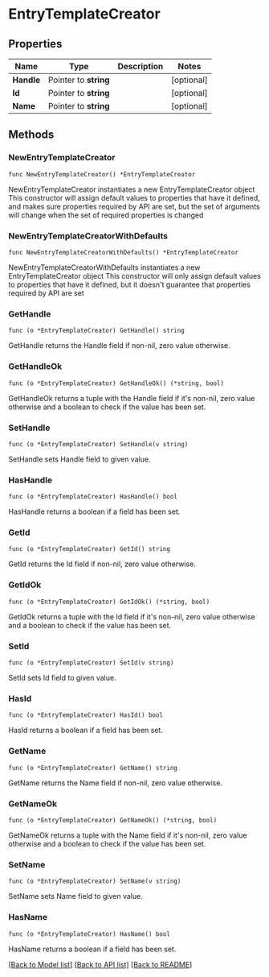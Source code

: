 # EntryTemplateCreator

## Properties

Name | Type | Description | Notes
------------ | ------------- | ------------- | -------------
**Handle** | Pointer to **string** |  | [optional] 
**Id** | Pointer to **string** |  | [optional] 
**Name** | Pointer to **string** |  | [optional] 

## Methods

### NewEntryTemplateCreator

`func NewEntryTemplateCreator() *EntryTemplateCreator`

NewEntryTemplateCreator instantiates a new EntryTemplateCreator object
This constructor will assign default values to properties that have it defined,
and makes sure properties required by API are set, but the set of arguments
will change when the set of required properties is changed

### NewEntryTemplateCreatorWithDefaults

`func NewEntryTemplateCreatorWithDefaults() *EntryTemplateCreator`

NewEntryTemplateCreatorWithDefaults instantiates a new EntryTemplateCreator object
This constructor will only assign default values to properties that have it defined,
but it doesn't guarantee that properties required by API are set

### GetHandle

`func (o *EntryTemplateCreator) GetHandle() string`

GetHandle returns the Handle field if non-nil, zero value otherwise.

### GetHandleOk

`func (o *EntryTemplateCreator) GetHandleOk() (*string, bool)`

GetHandleOk returns a tuple with the Handle field if it's non-nil, zero value otherwise
and a boolean to check if the value has been set.

### SetHandle

`func (o *EntryTemplateCreator) SetHandle(v string)`

SetHandle sets Handle field to given value.

### HasHandle

`func (o *EntryTemplateCreator) HasHandle() bool`

HasHandle returns a boolean if a field has been set.

### GetId

`func (o *EntryTemplateCreator) GetId() string`

GetId returns the Id field if non-nil, zero value otherwise.

### GetIdOk

`func (o *EntryTemplateCreator) GetIdOk() (*string, bool)`

GetIdOk returns a tuple with the Id field if it's non-nil, zero value otherwise
and a boolean to check if the value has been set.

### SetId

`func (o *EntryTemplateCreator) SetId(v string)`

SetId sets Id field to given value.

### HasId

`func (o *EntryTemplateCreator) HasId() bool`

HasId returns a boolean if a field has been set.

### GetName

`func (o *EntryTemplateCreator) GetName() string`

GetName returns the Name field if non-nil, zero value otherwise.

### GetNameOk

`func (o *EntryTemplateCreator) GetNameOk() (*string, bool)`

GetNameOk returns a tuple with the Name field if it's non-nil, zero value otherwise
and a boolean to check if the value has been set.

### SetName

`func (o *EntryTemplateCreator) SetName(v string)`

SetName sets Name field to given value.

### HasName

`func (o *EntryTemplateCreator) HasName() bool`

HasName returns a boolean if a field has been set.


[[Back to Model list]](../README.md#documentation-for-models) [[Back to API list]](../README.md#documentation-for-api-endpoints) [[Back to README]](../README.md)


